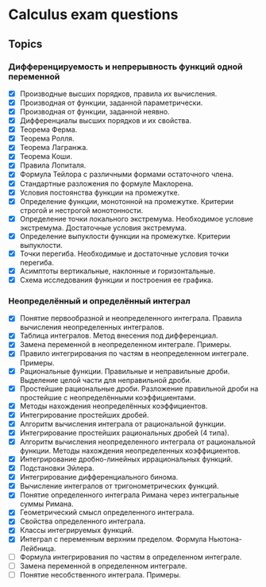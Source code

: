 # Calculus exam questions

## Topics
### Дифференцируемость и непрерывность функций одной переменной
     
 - [X] Производные высших порядков, правила их вычисления. 
 - [X] Производная от функции, заданной параметрически. 
 - [X] Производная от функции, заданной неявно. 
 - [X] Дифференциалы высших порядков и их свойства. 
 - [X] Теорема Ферма. 
 - [X] Теорема Ролля. 
 - [X] Теорема Лагранжа. 
 - [X] Теорема Коши. 
 - [X] Правила Лопиталя. 
 - [X] Формула Тейлора с различными формами остаточного члена. 
 - [X] Стандартные разложения по формуле Маклорена. 
 - [X] Условия постоянства функции на промежутке. 
 - [X] Определение функции, монотонной на промежутке. Критерии строгой и нестрогой монотонности. 
 - [X] Определение точки локального экстремума. Необходимое условие экстремума. Достаточные условия экстремума. 
 - [X] Определение выпуклости функции на промежутке. Критерии выпуклости. 
 - [X] Точки перегиба. Необходимые и достаточные условия точки перегиба. 
 - [X] Асимптоты вертикальные, наклонные и горизонтальные. 
 - [X] Схема исследования функции и построения ее графика.
     
### Неопределённый и определённый интеграл 

 - [X] Понятие первообразной и неопределенного интеграла. Правила вычисления неопределенных интегралов. 
 - [X] Таблица интегралов. Метод внесения под дифференциал. 
 - [X] Замена переменной в неопределенном интеграле. Примеры. 
 - [X] Правило интегрирования по частям в неопределенном интеграле. Примеры. 
 - [X] Рациональные функции. Правильные и неправильные дроби. Выделение целой части для неправильной дроби. 
 - [X] Простейшие рациональные дроби. Разложение правильной дроби на простейшие с неопределёнными коэффициентами. 
 - [X] Методы нахождения неопределённых коэффициентов. 
 - [X] Интегрирование простейших дробей. 
 - [X] Алгоритм вычисления интеграла от рациональной функции. 
 - [X] Интегрирование простейших рациональных дробей (4 типа). 
 - [X] Алгоритм вычисления неопределенного интеграла от рациональной функции. Методы нахождения неопределенных коэффициентов.
 - [X] Интегрирование дробно-линейных иррациональных функций. 
 - [X] Подстановки Эйлера. 
 - [X] Интегрирование дифференциального бинома. 
 - [X] Вычисление интегралов от тригонометрических функций. 
 - [X] Понятие определенного интеграла Римана через интегральные суммы Римана. 
 - [X] Геометрический смысл определенного интеграла. 
 - [X] Свойства определенного интеграла. 
 - [X] Классы интегрируемых функций. 
 - [X] Интеграл с переменным верхним пределом. Формула Ньютона-Лейбница. 
 - [ ] Формула интегрирования по частям в определенном интеграле. 
 - [ ] Замена переменной в определенном интеграле. 
 - [ ] Понятие несобственного интеграла. Примеры.
